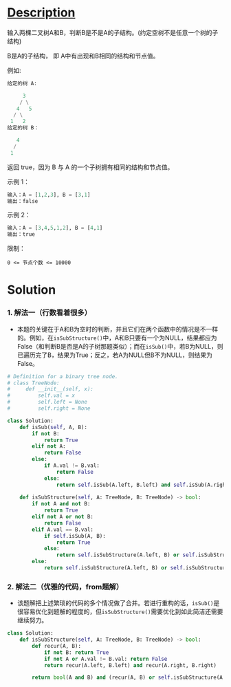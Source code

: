 # [Description](https://leetcode-cn.com/problems/shu-de-zi-jie-gou-lcof)
输入两棵二叉树A和B，判断B是不是A的子结构。(约定空树不是任意一个树的子结构)

B是A的子结构， 即 A中有出现和B相同的结构和节点值。

例如:
```python
给定的树 A:

     3
    / \
   4   5
  / \
 1   2
给定的树 B：

   4 
  /
 1
 ```
返回 true，因为 B 与 A 的一个子树拥有相同的结构和节点值。

示例 1：
```python
输入：A = [1,2,3], B = [3,1]
输出：false
```
示例 2：
```python
输入：A = [3,4,5,1,2], B = [4,1]
输出：true
```
限制：

```0 <= 节点个数 <= 10000```

# Solution
### 1. 解法一（行数看着很多）
- 本题的关键在于A和B为空时的判断，并且它们在两个函数中的情况是不一样的。例如，在```isSubStructure()```中，A和B只要有一个为NULL，结果都应为False（和判断B是否是A的子树那题类似）；而在```isSub()```中，若B为NULL，则已遍历完了B，结果为True；反之，若A为NULL但B不为NULL，则结果为False。
```python
# Definition for a binary tree node.
# class TreeNode:
#     def __init__(self, x):
#         self.val = x
#         self.left = None
#         self.right = None

class Solution:
    def isSub(self, A, B):
        if not B:
            return True
        elif not A:
            return False
        else:
            if A.val != B.val:
                return False
            else:
                return self.isSub(A.left, B.left) and self.isSub(A.right, B.right)
                
    def isSubStructure(self, A: TreeNode, B: TreeNode) -> bool:
        if not A and not B:
            return True
        elif not A or not B:
            return False
        elif A.val == B.val:
            if self.isSub(A, B):
                return True
            else:
                return self.isSubStructure(A.left, B) or self.isSubStructure(A.right, B)
        else:
            return self.isSubStructure(A.left, B) or self.isSubStructure(A.right, B)        
```

### 2. 解法二（优雅的代码，from题解）
- 该题解把上述繁琐的代码的多个情况做了合并。若进行重构的话，```isSub()```是很容易优化到题解的程度的，但```isSubStructure()```需要优化到如此简洁还需要继续努力。
```python
class Solution:
    def isSubStructure(self, A: TreeNode, B: TreeNode) -> bool:
        def recur(A, B):
            if not B: return True
            if not A or A.val != B.val: return False
            return recur(A.left, B.left) and recur(A.right, B.right)

        return bool(A and B) and (recur(A, B) or self.isSubStructure(A.left, B) or self.isSubStructure(A.right, B))
```